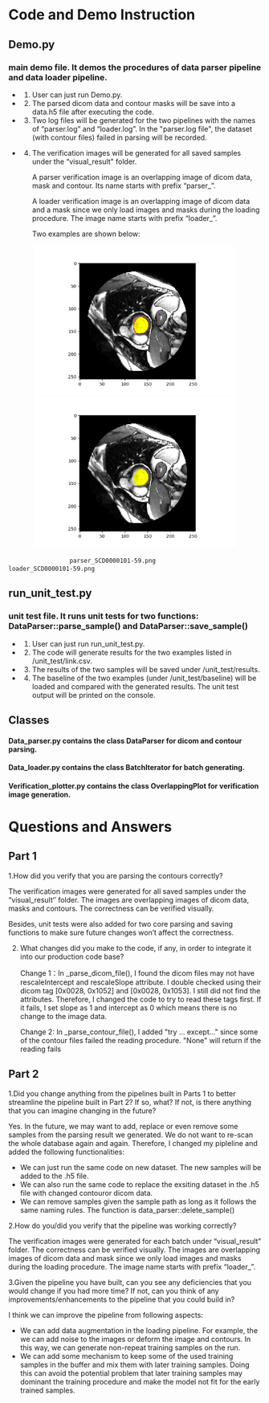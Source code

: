 # Code and Demo Instruction

## Demo.py
### main demo file. It demos the procedures of data parser pipeline and data loader pipeline. 

- 1. User can just run Demo.py.

- 2. The parsed dicom data and contour masks will be save into a data.h5 file after executing the code.

- 3. Two log files will be generated for the two pipelines with the names of “parser.log” and “loader.log”. In the "parser.log file", the dataset (with contour files) failed in parsing will be recorded.

- 4. The verification images will be generated for all saved samples under the “visual_result" folder. 

     A parser verification image is an overlapping image of dicom data, mask and contour. Its name starts with prefix “parser_”. 

     A loader verification image is an overlapping image of dicom data and a mask since we only load images and masks during the loading procedure. The image name starts with prefix “loader_”. 
     
     Two examples are shown below:

<p align="center">
  <img src=https://github.com/zhangpin10/CodingChallengePhase1/blob/master/visual_results/parser_SCD0000101-59.png width="400" title="parser_SCD0000101-59.png">
  <img src=https://github.com/zhangpin10/CodingChallengePhase1/blob/master/visual_results/loader_SCD0000101-59.png width="400" alt="loader_SCD0000101-59.png">
</p>

                     parser_SCD0000101-59.png                                loader_SCD0000101-59.png


## run_unit_test.py
### unit test file. It runs unit tests for two functions: DataParser::parse_sample() and DataParser::save_sample() 

- 1. User can just run run_unit_test.py.

- 2. The code will generate results for the two examples listed in /unit_test/link.csv.

- 3. The results of the two samples will be saved under /unit_test/results.

- 4. The baseline of the two examples (under /unit_test/baseline) will be loaded and compared with the generated results. The unit test output will be printed on the console. 

## Classes 
#### Data_parser.py contains the class DataParser for dicom and contour parsing.
#### Data_loader.py contains the class BatchIterator for batch generating.
#### Verification_plotter.py contains the class OverlappingPlot for verification image generation.


# Questions and Answers

## Part 1

1.How did you verify that you are parsing the contours correctly?

   The verification images were generated for all saved samples under the “visual_result‘’ folder. The images are overlapping images of dicom data, masks and contours. The correctness can be verified visually.

   Besides, unit tests were also added for two core parsing and saving functions to make sure future changes won’t affect the correctness. 
    
2. What changes did you make to the code, if any, in order to integrate it into our production code base? 
 
    Change 1：In _parse_dicom_file(), I found the dicom files may not have rescaleIntercept and rescaleSlope attribute. I double checked using their dicom tag [0x0028, 0x1052] and [0x0028, 0x1053]. I still did not find the attributes. Therefore, I changed the code to try to read these tags first. If it fails, I set slope as 1 and intercept as 0 which means there is no change to the image data.

    Change 2: In _parse_contour_file(), I added "try ... except..." since some of the contour files failed the reading procedure. "None" will return if the reading fails

## Part 2

1.Did you change anything from the pipelines built in Parts 1 to better streamline the pipeline built in Part 2? If so, what? If not, is there anything that you can imagine changing in the future?

   Yes. In the future, we may want to add, replace or even remove some samples from the parsing result we generated. We do not want to re-scan the whole database again and again. Therefore, I changed my pipleline and added the following functionalities:
- We can just run the same code on new dataset. The new samples will be added to the .h5 file.
- We can also run the same code to replace the exsiting dataset in the .h5 file with changed contouror dicom data.
- We can remove samples given the sample path as long as it follows the same naming rules. The function is data_parser::delete_sample()

2.How do you/did you verify that the pipeline was working correctly?

   The verification images were generated for each batch under “visual_result" folder. The correctness can be verified visually. The images are overlapping images of dicom data and mask since we only load images and masks during the loading procedure. The image name starts with prefix “loader_”.

3.Given the pipeline you have built, can you see any deficiencies that you would change if you had more time? If not, can you think of any improvements/enhancements to the pipeline that you could build in?

   I think we can improve the pipeline from following aspects:
- We can add data augmentation in the loading pipeline. For example, the we can add noise to the images or deform the image and contours. In this way, we can generate non-repeat training samples on the run.
- We can add some mechanism to keep some of the used training samples in the buffer and mix them with later training samples. Doing this can avoid the potential problem that later training samples may dominant the training procedure and make the model not fit for the early trained samples.

